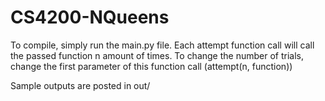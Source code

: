 # CS4200-NQueens

To compile, simply run the main.py file. Each attempt function call will call
the passed function n amount of times. To change the number of trials, change
the first parameter of this function call (attempt(n, function))

Sample outputs are posted in out/